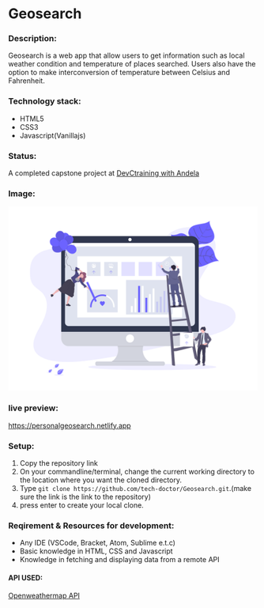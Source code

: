 # Geosearch

### Description:
Geosearch is a web app that  allow users to get information such as local weather condition and temperature of places searched. Users also have the option to make  interconversion of temperature between Celsius and Fahrenheit.

### Technology stack:
* HTML5
* CSS3
* Javascript(Vanillajs)

### Status:
A completed capstone project at [DevCtraining with Andela](https://devctraining.andela.com)

### Image: 
![image](img/undraw.png)

### live preview:  
https://personalgeosearch.netlify.app

### Setup:
1. Copy the repository link 
2. On your commandline/terminal, change the current working directory to the location where you want the cloned directory.
3. Type ``` git clone https://github.com/tech-doctor/Geosearch.git ```.(make sure the link is the link to the repository)
4. press enter to create your local clone.

### Reqirement & Resources for development: 
 * Any IDE (VSCode, Bracket, Atom, Sublime e.t.c)
 * Basic knowledge in HTML, CSS and Javascript
 * Knowledge in fetching and displaying data from a remote API 
 #### API USED: 
 [Openweathermap API](https://openweathermap.org/api)

    
